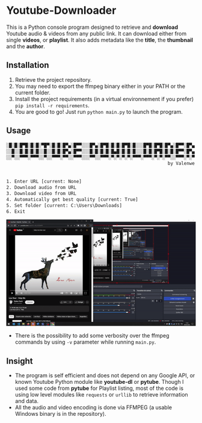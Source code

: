 # Youtube-Downloader

This is a Python console program designed to retrieve and **download** Youtube audio & videos from any public link. It can download either from single **videos**, or **playlist**. It also adds metadata like the **title**, the **thumbnail** and the **author**.

## Installation

1. Retrieve the project repository.
2. You may need to export the ffmpeg binary either in your PATH or the current folder.
3. Install the project requirements (in a virtual environnement if you prefer) `pip install -r requirements`.
4. You are good to go! Just run `python main.py` to launch the program.

## Usage
```
░█░█░█▀█░█░█░▀█▀░█░█░█▀▄░█▀▀░░░█▀▄░█▀█░█░█░█▀█░█░░░█▀█░█▀█░█▀▄░█▀▀░█▀▄
░░█░░█░█░█░█░░█░░█░█░█▀▄░█▀▀░░░█░█░█░█░█▄█░█░█░█░░░█░█░█▀█░█░█░█▀▀░█▀▄
░░▀░░▀▀▀░▀▀▀░░▀░░▀▀▀░▀▀░░▀▀▀░░░▀▀░░▀▀▀░▀░▀░▀░▀░▀▀▀░▀▀▀░▀░▀░▀▀░░▀▀▀░▀░▀
                                                            by Valenwe


1. Enter URL [current: None]
2. Download audio from URL
3. Download video from URL
4. Automatically get best quality [current: True]
5. Set folder [current: C:\Users\Downloads]
6. Exit
```

![Example](example.gif)

- There is the possibility to add some verbosity over the ffmpeg commands by using `-v` parameter while running `main.py`.

## Insight

- The program is self efficient and does not depend on any Google API, or known Youtube Python module like **youtube-dl** or **pytube**. Though I used some code from **pytube** for Playlist listing, most of the code is using low level modules like `requests` or `urllib` to retrieve information and data.
- All the audio and video encoding is done via FFMPEG (a usable Windows binary is in the repository).
